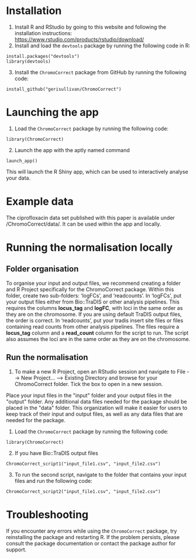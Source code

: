 # Installation
1. Install R and RStudio by going to this website and following the installation instructions: https://www.rstudio.com/products/rstudio/download/
2. Install and load the `devtools` package by running the following code in R:
```{r}
install.packages("devtools")
library(devtools)
```
3. Install the `ChromoCorrect` package from GitHub by running the following code:
```{r}
install_github("gerisullivan/ChromoCorrect")
```
# Launching the app
1. Load the `ChromoCorrect` package by running the following code:
```{r}
library(ChromoCorrect)
```
2. Launch the app with the aptly named command
```{r}
launch_app()
```
This will launch the R Shiny app, which can be used to interactively analyse your data.

# Example data
The ciprofloxacin data set published with this paper is available under /ChromoCorrect/data/. It can be used within the app and locally.

# Running the normalisation locally
## Folder organisation
To organise your input and output files, we recommend creating a folder and R Project specifically for the ChromoCorrect package. Within this folder, create two sub-folders: ‘logFCs’, and ‘readcounts’.
In ‘logFCs’, put your output files either from Bio::TraDIS or other analysis pipelines. This requires the columns **locus_tag** and **logFC**, with loci in the same order as they are on the chromosome. If you are using default TraDIS output files, the order is correct.
In ‘readcounts’, put your tradis insert site files or files containing read counts from other analysis pipelines. The files require a **locus_tag** column and a **read_count** column for the script to run. The script also assumes the loci are in the same order as they are on the chromosome.
## Run the normalisation
1. To make a new R Project, open an RStudio session and navigate to File --> New Project… --> Existing Directory and browse for your ChromoCorrect folder. Tick the box to open in a new session.

Place your input files in the "input" folder and your output files in the "output" folder. Any additional data files needed for the package should be placed in the "data" folder. This organization will make it easier for users to keep track of their input and output files, as well as any data files that are needed for the package.
1. Load the `ChromoCorrect` package by running the following code:
```{r}
library(ChromoCorrect)
```
2. If you have Bio::TraDIS output files
```{r}
ChromoCorrect_script1("input_file1.csv", "input_file2.csv")
```

3. To run the second script, navigate to the folder that contains your input files and run the following code:

```{r}
ChromoCorrect_script2("input_file1.csv", "input_file2.csv")
```
# Troubleshooting
If you encounter any errors while using the `ChromoCorrect` package, try reinstalling the package and restarting R. If the problem persists, please consult the package documentation or contact the package author for support.

